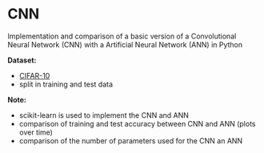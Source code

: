 
# CNN
Implementation and comparison of a basic version of a Convolutional Neural Network (CNN) with a Artificial Neural Network (ANN) in Python

**Dataset:**
- [CIFAR-10](https://www.cs.toronto.edu/~kriz/cifar.html)
- split in training and test data

**Note:**
- scikit-learn is used to implement the CNN and ANN
- comparison of training and test accuracy between CNN and ANN (plots over time)
- comparison of the number of parameters used for the CNN an ANN
